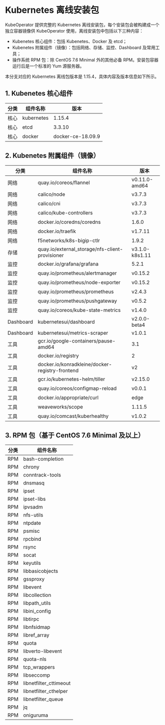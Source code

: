 # Kubernetes 离线安装包

KubeOperator 提供完整的 Kubernetes 离线安装包，每个安装包会被构建成一个独立容器镜像供 KubeOperator 使用，离线安装包中包括以下三种内容：

- Kubenetes 核心组件：包括 Kubenetes、Docker 及 etcd；
- Kubenetes 附属组件（镜像）：包括网络、存储、监控、Dashboard 及常用工具；
- 操作系统 RPM 包：除 CentOS 7.6 Minimal 外的其他必备 RPM。安装包容器运行后是一个标准的 Yum 源服务器。

本分支对应的 Kubernetes 离线包版本是 1.15.4，具体内容及版本信息如下所示。

## 1. Kubenetes 核心组件

|  分类  |  组件名称   | 版本  |
|  ---- |  ----  | ----  |
| 核心 | kubernetes  | 1.15.4 |
| 核心 | etcd  | 3.3.10 |
| 核心 | docker  | docker-ce-18.09.9 |

## 2. Kubenetes 附属组件（镜像）

|  分类  |  组件名称   | 版本  |
|  ---- |  ----  | ----  |
| 网络 | quay.io/coreos/flannel | v0.11.0-amd64 |
| 网络 | calico/node | v3.7.3 |
| 网络 | calico/cni | v3.7.3 |
| 网络 | calico/kube-controllers | v3.7.3 |
| 网络 | docker.io/coredns/coredns | 1.6.0 |
| 网络 | docker.io/traefik | v1.7.11 |
| 网络 | f5networks/k8s-bigip-ctlr | 1.9.2 |
| 存储 | quay.io/external_storage/nfs-client-provisioner | v3.1.0-k8s1.11 |
| 监控 | docker.io/grafana/grafana | 5.2.1 |
| 监控 | quay.io/prometheus/alertmanager | v0.15.2 |
| 监控 | quay.io/prometheus/node-exporter | v0.15.2 |
| 监控 | quay.io/prometheus/prometheus| v2.4.3 |
| 监控 | quay.io/prometheus/pushgateway| v0.5.2 |
| 监控 | quay.io/coreos/kube-state-metrics| v1.4.0 |
| Dashboard | kubernetesui/dashboard| v2.0.0-beta4 |
| Dashboard | kubernetesui/metrics-scraper| v1.0.1 |
| 工具 | gcr.io/google-containers/pause-amd64| 3.1 |
| 工具 | docker.io/registry| 2 |
| 工具 | docker.io/konradkleine/docker-registry-frontend| v2 |
| 工具 | gcr.io/kubernetes-helm/tiller| v2.15.0 |
| 工具 | quay.io/coreos/configmap-reload| v0.0.1 |
| 工具 | docker.io/appropriate/curl| edge |
| 工具 | weaveworks/scope| 1.11.5 |
| 工具 | quay.io/comcast/kuberhealthy | v1.0.2 |

## 3. RPM 包（基于 CentOS 7.6 Minimal 及以上）

|  分类  |  组件名称  |
|  ---- |  ----   |
| RPM | bash-completion |
| RPM | chrony |
| RPM | conntrack-tools |
| RPM | dnsmasq |
| RPM | ipset |
| RPM | ipset-libs |
| RPM | ipvsadm |
| RPM | nfs-utils |
| RPM | ntpdate |
| RPM | psmisc |
| RPM | rpcbind |
| RPM | rsync |
| RPM | socat |
| RPM | keyutils |
| RPM | libbasicobjects |
| RPM | gssproxy |
| RPM | libevent |
| RPM | libcollection |
| RPM | libpath_utils |
| RPM | libini_config |
| RPM | libtirpc |
| RPM | libnfsidmap |
| RPM | libref_array |
| RPM | quota |
| RPM | libverto-libevent |
| RPM | quota-nls |
| RPM | tcp_wrappers |
| RPM | libseccomp |
| RPM | libnetfilter_cttimeout |
| RPM | libnetfilter_cthelper |
| RPM | libnetfilter_queue |
| RPM | jq |
| RPM | oniguruma |

